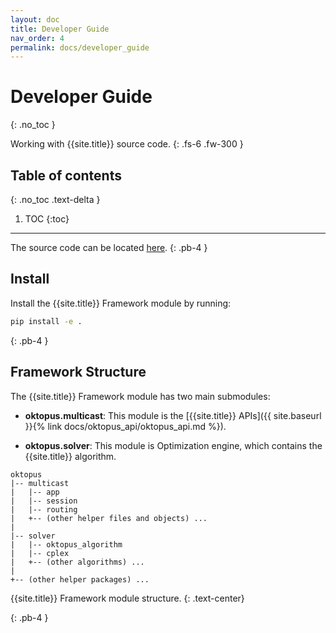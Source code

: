 ```yaml
---
layout: doc
title: Developer Guide
nav_order: 4
permalink: docs/developer_guide
---
```


# Developer Guide
{: .no_toc }


Working with {{site.title}} source code.
{: .fs-6 .fw-300 }

## Table of contents
{: .no_toc .text-delta }

1. TOC
{:toc}

---

The source code can be located [here](https://github.com/Oktopus-Multicast/oktopus_framework.git).
{: .pb-4 }

## Install

Install the {{site.title}} Framework module by running:
```bash
pip install -e .
```
{: .pb-4 }

## Framework Structure

The {{site.title}} Framework module has two main submodules:

- **oktopus.multicast**: This module is the [{{site.title}} APIs]({{ site.baseurl }}{% link docs/oktopus_api/oktopus_api.md %}).

- **oktopus.solver**: This module is Optimization engine, which contains the {{site.title}} algorithm.

```
oktopus
|-- multicast
|   |-- app
|   |-- session
|   |-- routing
|   +-- (other helper files and objects) ...
|
|-- solver
|   |-- oktopus_algorithm
|   |-- cplex
|   +-- (other algorithms) ...
|
+-- (other helper packages) ...
```
{{site.title}} Framework module structure.
{: .text-center}

{: .pb-4 }